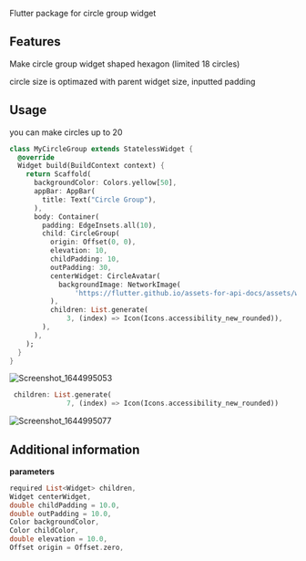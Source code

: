 <!-- 
This README describes the package. If you publish this package to pub.dev,
this README's contents appear on the landing page for your package.

For information about how to write a good package README, see the guide for
[writing package pages](https://dart.dev/guides/libraries/writing-package-pages). 

For general information about developing packages, see the Dart guide for
[creating packages](https://dart.dev/guides/libraries/create-library-packages)
and the Flutter guide for
[developing packages and plugins](https://flutter.dev/developing-packages). 
-->

Flutter package for circle group widget

## Features

Make circle group widget shaped hexagon (limited 18 circles)

circle size is optimazed with parent widget size, inputted padding




## Usage

you can make circles up to 20 

```dart
class MyCircleGroup extends StatelessWidget {
  @override
  Widget build(BuildContext context) {
    return Scaffold(
      backgroundColor: Colors.yellow[50],
      appBar: AppBar(
        title: Text("Circle Group"),
      ),
      body: Container(
        padding: EdgeInsets.all(10),
        child: CircleGroup(
          origin: Offset(0, 0),
          elevation: 10,
          childPadding: 10,
          outPadding: 30,
          centerWidget: CircleAvatar(
            backgroundImage: NetworkImage(
                'https://flutter.github.io/assets-for-api-docs/assets/widgets/owl.jpg'),
          ),
          children: List.generate(
              3, (index) => Icon(Icons.accessibility_new_rounded)),
        ),
      ),
    );
  }
}
```

![Screenshot_1644995053](https://user-images.githubusercontent.com/10630330/154214004-40e31c79-615a-4365-abbc-1a719cc85ee3.png)

```dart
 children: List.generate(
              7, (index) => Icon(Icons.accessibility_new_rounded))
```
![Screenshot_1644995077](https://user-images.githubusercontent.com/10630330/154214091-b9d5aee8-2a5e-478f-ae33-b7a5c86d1de0.png)

## Additional information

**parameters**
```dart
required List<Widget> children,
Widget centerWidget,
double childPadding = 10.0,
double outPadding = 10.0,
Color backgroundColor,
Color childColor,
double elevation = 10.0,
Offset origin = Offset.zero,
```

